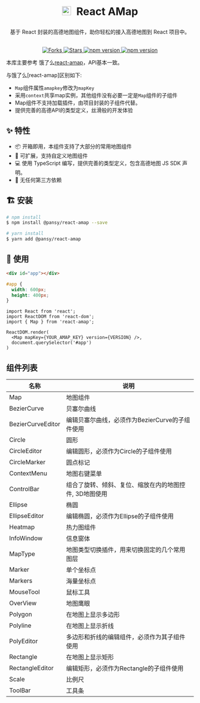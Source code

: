 <h1 align="center" style="line-height: 50px; height: 50px">
  <img height="24" src="https://cdn.jsdelivr.net/gh/wangxingkang/pictures@latest/imgs/amap-logo.svg" />
  <span style="padding-left: 8px">React AMap<span>
</h1>

<div align="center">
  基于 React 封装的高德地图组件，助你轻松的接入高德地图到 React 项目中。
</div>

<br />

<p align="center">
  <a href="https://github.com/pansyjs/react-amap/network">
    <img src="https://img.shields.io/github/forks/pansyjs/react-amap.svg" alt="Forks">
  </a>
  <a href="https://github.com/pansyjs/react-amap/stargazers">
    <img src="https://img.shields.io/github/stars/pansyjs/react-amap.svg" alt="Stars">
  </a>
  <a href="https://www.npmjs.com/package/@pansy/react-amap">
    <img src="https://img.shields.io/npm/v/@pansy/react-amap.svg" alt="npm version">
  </a>
  <a href="https://packagephobia.com/result?p=@pansy/react-amap">
    <img src="https://packagephobia.com/badge?p=@pansy/react-amap" alt="npm version">
  </a>
</p>

本库主要参考 饿了么[react-amap](https://github.com/ElemeFE/react-amap)，API基本一致。

与饿了么[react-amap]区别如下:

- `Map`组件属性`amapkey`修改为`mapKey`
- 采用`context`共享map实例，其他组件没有必要一定是`Map`组件的子组件
- Map组件不支持加载插件，由项目封装的子组件代替。
- 提供完善的高德API的类型定义，丝滑般的开发体验

## ✨ 特性

- 📦 开箱即用，本组件支持了大部分的常用地图组件
- 🎉 可扩展，支持自定义地图组件
- 💻 使用 TypeScript 编写，提供完善的类型定义，包含高德地图 JS SDK 声明。
- 💝 无任何第三方依赖

## 🏗 安装

```sh
# npm install
$ npm install @pansy/react-amap --save

# yarn install
$ yarn add @pansy/react-amap
```

## 🔨 使用

```html
<div id="app"></div>
```

```css
#app {
  width: 600px;
  height: 400px;
}
```

```tsx | pure
import React from 'react';
import ReactDOM from 'react-dom';
import { Map } from 'react-amap';

ReactDOM.render(
  <Map mapKey={YOUR_AMAP_KEY} version={VERSION} />,
  document.querySelector('#app')
)
```

## 组件列表

|名称|说明|
|--|--|
|Map|地图组件|
|BezierCurve|贝塞尔曲线|
|BezierCurveEditor|编辑贝塞尔曲线，必须作为BezierCurve的子组件使用|
|Circle|圆形|
|CircleEditor|编辑圆形，必须作为Circle的子组件使用|
|CircleMarker|圆点标记|
|ContextMenu|地图右键菜单|
|ControlBar|组合了旋转、倾斜、复位、缩放在内的地图控件, 3D地图使用|
|Ellipse|椭圆|
|EllipseEditor|编辑椭圆，必须作为Ellipse的子组件使用|
|Heatmap|热力图组件|
|InfoWindow|信息窗体|
|MapType|地图类型切换插件，用来切换固定的几个常用图层|
|Marker|单个坐标点|
|Markers|海量坐标点|
|MouseTool|鼠标工具|
|OverView|地图鹰眼|
|Polygon|在地图上显示多边形|
|Polyline|在地图上显示折线|
|PolyEditor|多边形和折线的编辑组件，必须作为其子组件使用|
|Rectangle|在地图上显示矩形|
|RectangleEditor|编辑矩形，必须作为Rectangle的子组件使用|
|Scale|比例尺|
|ToolBar|工具条|
